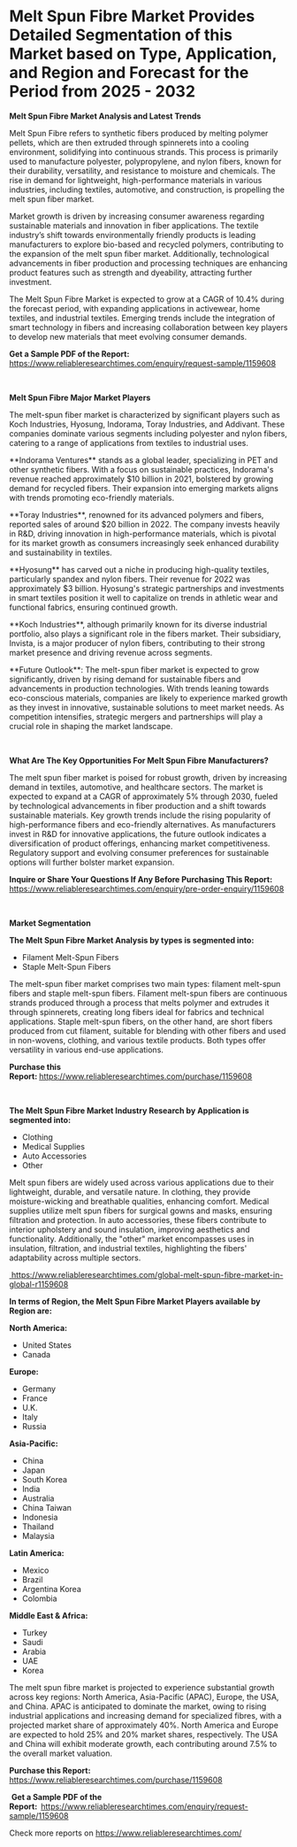 <p><h1>Melt Spun Fibre Market Provides Detailed Segmentation of this Market based on Type, Application, and Region and Forecast for the Period from 2025 - 2032</h1></p><p><strong>Melt Spun Fibre Market Analysis and Latest Trends</strong></p>
<p><p>Melt Spun Fibre refers to synthetic fibers produced by melting polymer pellets, which are then extruded through spinnerets into a cooling environment, solidifying into continuous strands. This process is primarily used to manufacture polyester, polypropylene, and nylon fibers, known for their durability, versatility, and resistance to moisture and chemicals. The rise in demand for lightweight, high-performance materials in various industries, including textiles, automotive, and construction, is propelling the melt spun fiber market.</p><p>Market growth is driven by increasing consumer awareness regarding sustainable materials and innovation in fiber applications. The textile industry’s shift towards environmentally friendly products is leading manufacturers to explore bio-based and recycled polymers, contributing to the expansion of the melt spun fiber market. Additionally, technological advancements in fiber production and processing techniques are enhancing product features such as strength and dyeability, attracting further investment.</p><p>The Melt Spun Fibre Market is expected to grow at a CAGR of 10.4% during the forecast period, with expanding applications in activewear, home textiles, and industrial textiles. Emerging trends include the integration of smart technology in fibers and increasing collaboration between key players to develop new materials that meet evolving consumer demands.</p></p>
<p><strong>Get a Sample PDF of the Report:&nbsp;</strong> <a href="https://www.reliableresearchtimes.com/enquiry/request-sample/1159608?utm_campaign=3560&utm_medium=2&utm_source=Github&utm_content=ia&utm_term=22032025&utm_id=melt-spun-fibre">https://www.reliableresearchtimes.com/enquiry/request-sample/1159608</a></p>
<p>&nbsp;</p>
<p><strong>Melt Spun Fibre Major Market Players</strong></p>
<p><p>The melt-spun fiber market is characterized by significant players such as Koch Industries, Hyosung, Indorama, Toray Industries, and Addivant. These companies dominate various segments including polyester and nylon fibers, catering to a range of applications from textiles to industrial uses.</p><p>**Indorama Ventures** stands as a global leader, specializing in PET and other synthetic fibers. With a focus on sustainable practices, Indorama's revenue reached approximately $10 billion in 2021, bolstered by growing demand for recycled fibers. Their expansion into emerging markets aligns with trends promoting eco-friendly materials.</p><p>**Toray Industries**, renowned for its advanced polymers and fibers, reported sales of around $20 billion in 2022. The company invests heavily in R&D, driving innovation in high-performance materials, which is pivotal for its market growth as consumers increasingly seek enhanced durability and sustainability in textiles.</p><p>**Hyosung** has carved out a niche in producing high-quality textiles, particularly spandex and nylon fibers. Their revenue for 2022 was approximately $3 billion. Hyosung's strategic partnerships and investments in smart textiles position it well to capitalize on trends in athletic wear and functional fabrics, ensuring continued growth.</p><p>**Koch Industries**, although primarily known for its diverse industrial portfolio, also plays a significant role in the fibers market. Their subsidiary, Invista, is a major producer of nylon fibers, contributing to their strong market presence and driving revenue across segments.</p><p>**Future Outlook**: The melt-spun fiber market is expected to grow significantly, driven by rising demand for sustainable fibers and advancements in production technologies. With trends leaning towards eco-conscious materials, companies are likely to experience marked growth as they invest in innovative, sustainable solutions to meet market needs. As competition intensifies, strategic mergers and partnerships will play a crucial role in shaping the market landscape.</p></p>
<p>&nbsp;</p>
<p><strong>What Are The Key Opportunities For Melt Spun Fibre Manufacturers?</strong></p>
<p><p>The melt spun fiber market is poised for robust growth, driven by increasing demand in textiles, automotive, and healthcare sectors. The market is expected to expand at a CAGR of approximately 5% through 2030, fueled by technological advancements in fiber production and a shift towards sustainable materials. Key growth trends include the rising popularity of high-performance fibers and eco-friendly alternatives. As manufacturers invest in R&D for innovative applications, the future outlook indicates a diversification of product offerings, enhancing market competitiveness. Regulatory support and evolving consumer preferences for sustainable options will further bolster market expansion.</p></p>
<p><strong>Inquire or Share Your Questions If Any Before Purchasing This Report:</strong> <a href="https://www.reliableresearchtimes.com/enquiry/pre-order-enquiry/1159608?utm_campaign=3560&utm_medium=2&utm_source=Github&utm_content=ia&utm_term=22032025&utm_id=melt-spun-fibre">https://www.reliableresearchtimes.com/enquiry/pre-order-enquiry/1159608</a></p>
<p>&nbsp;</p>
<p><strong>Market Segmentation</strong></p>
<p><strong>The Melt Spun Fibre Market Analysis by types is segmented into:</strong></p>
<p><ul><li>Filament Melt-Spun Fibers</li><li>Staple Melt-Spun Fibers</li></ul></p>
<p><p>The melt-spun fiber market comprises two main types: filament melt-spun fibers and staple melt-spun fibers. Filament melt-spun fibers are continuous strands produced through a process that melts polymer and extrudes it through spinnerets, creating long fibers ideal for fabrics and technical applications. Staple melt-spun fibers, on the other hand, are short fibers produced from cut filament, suitable for blending with other fibers and used in non-wovens, clothing, and various textile products. Both types offer versatility in various end-use applications.</p></p>
<p><strong>Purchase this Report:&nbsp;</strong><a href="https://www.reliableresearchtimes.com/purchase/1159608?utm_campaign=3560&utm_medium=2&utm_source=Github&utm_content=ia&utm_term=22032025&utm_id=melt-spun-fibre">https://www.reliableresearchtimes.com/purchase/1159608</a></p>
<p>&nbsp;</p>
<p><strong>The Melt Spun Fibre Market Industry Research by Application is segmented into:</strong></p>
<p><ul><li>Clothing</li><li>Medical Supplies</li><li>Auto Accessories</li><li>Other</li></ul></p>
<p><p>Melt spun fibers are widely used across various applications due to their lightweight, durable, and versatile nature. In clothing, they provide moisture-wicking and breathable qualities, enhancing comfort. Medical supplies utilize melt spun fibers for surgical gowns and masks, ensuring filtration and protection. In auto accessories, these fibers contribute to interior upholstery and sound insulation, improving aesthetics and functionality. Additionally, the "other" market encompasses uses in insulation, filtration, and industrial textiles, highlighting the fibers' adaptability across multiple sectors.</p></p>
<p><a href="https://www.reliableresearchtimes.com/global-melt-spun-fibre-market-in-global-r1159608?utm_campaign=3560&utm_medium=2&utm_source=Github&utm_content=ia&utm_term=22032025&utm_id=melt-spun-fibre">&nbsp;https://www.reliableresearchtimes.com/global-melt-spun-fibre-market-in-global-r1159608</a></p>
<p><strong>In terms of Region, the Melt Spun Fibre Market Players available by Region are:</strong></p>
<p>
    <p> <strong> North America: </strong>
        <ul>
            <li>United States</li>
            <li>Canada</li>
        </ul>
        </p> 
    <p> <strong> Europe: </strong>
        <ul>
            <li>Germany</li>
            <li>France</li>
            <li>U.K.</li>
            <li>Italy</li>
            <li>Russia</li>
        </ul>
        </p> 
    <p> <strong> Asia-Pacific: </strong>
        <ul>
            <li>China</li>
            <li>Japan</li>
            <li>South Korea</li>
            <li>India</li>
            <li>Australia</li>
            <li>China Taiwan</li>
            <li>Indonesia</li>
            <li>Thailand</li>
            <li>Malaysia</li>
        </ul>
        </p> 
    <p> <strong> Latin America: </strong>
        <ul>
            <li>Mexico</li>
            <li>Brazil</li>
            <li>Argentina Korea</li>
            <li>Colombia</li>
        </ul>
        </p> 
    <p> <strong> Middle East & Africa: </strong>
        <ul>
            <li>Turkey</li>
            <li>Saudi</li>
            <li>Arabia</li>
            <li>UAE</li>
            <li>Korea</li>
        </ul>
    </p>
    </p>
<p><p>The melt spun fibre market is projected to experience substantial growth across key regions: North America, Asia-Pacific (APAC), Europe, the USA, and China. APAC is anticipated to dominate the market, owing to rising industrial applications and increasing demand for specialized fibres, with a projected market share of approximately 40%. North America and Europe are expected to hold 25% and 20% market shares, respectively. The USA and China will exhibit moderate growth, each contributing around 7.5% to the overall market valuation.</p></p>
<p><strong>Purchase this Report: </strong><a href="https://www.reliableresearchtimes.com/purchase/1159608?utm_campaign=3560&utm_medium=2&utm_source=Github&utm_content=ia&utm_term=22032025&utm_id=melt-spun-fibre">https://www.reliableresearchtimes.com/purchase/1159608</a></p>
<p>&nbsp;<strong>Get a Sample PDF of the Report:&nbsp;&nbsp;</strong><a href="https://www.reliableresearchtimes.com/enquiry/request-sample/1159608?utm_campaign=3560&utm_medium=2&utm_source=Github&utm_content=ia&utm_term=22032025&utm_id=melt-spun-fibre">https://www.reliableresearchtimes.com/enquiry/request-sample/1159608</a></p>
<p><strong></strong></p>
<p>Check more reports on <a href="https://www.reliableresearchtimes.com/?utm_campaign=3560&utm_medium=2&utm_source=Github&utm_content=ia&utm_term=22032025&utm_id=melt-spun-fibre">https://www.reliableresearchtimes.com/</a></p>